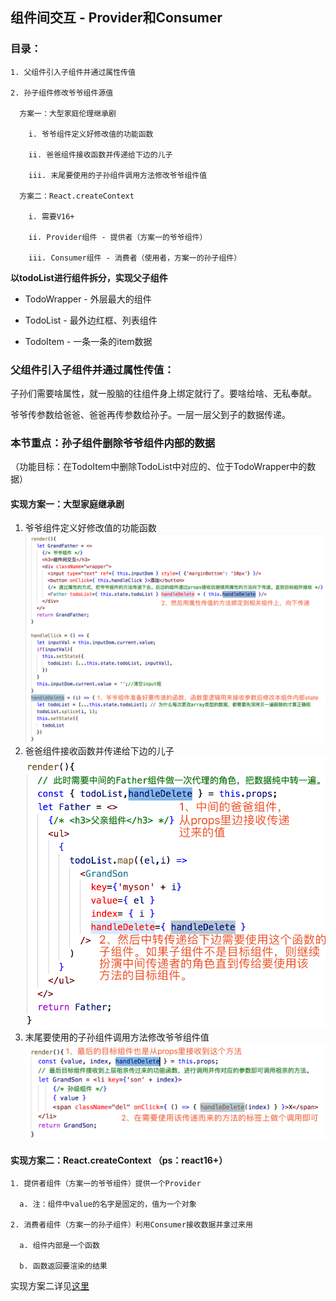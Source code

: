 ## 组件间交互 - Provider和Consumer
### 目录：
```
1. 父组件引入子组件并通过属性传值  

2. 孙子组件修改爷爷组件源值  

  方案一：大型家庭伦理继承剧

    i. 爷爷组件定义好修改值的功能函数

    ii. 爸爸组件接收函数并传递给下边的儿子

    iii. 末尾要使用的子孙组件调用方法修改爷爷组件值

  方案二：React.createContext

    i. 需要V16+

    ii. Provider组件 - 提供者（方案一的爷爷组件）
    
    iii. Consumer组件 - 消费者（使用者，方案一的孙子组件）
```


**以todoList进行组件拆分，实现父子组件**

* TodoWrapper - 外层最大的组件

* TodoList - 最外边红框、列表组件

* TodoItem - 一条一条的item数据

### 父组件引入子组件并通过属性传值：

子孙们需要啥属性，就一股脑的往组件身上绑定就行了。要啥给啥、无私奉献。

爷爷传参数给爸爸、爸爸再传参数给孙子。一层一层父到子的数据传递。 


### 本节重点：孙子组件删除爷爷组件内部的数据
（功能目标：在TodoItem中删除TodoList中对应的、位于TodoWrapper中的数据）

#### 实现方案一：大型家庭继承剧
1. 爷爷组件定义好修改值的功能函数  
![爷爷组件相关代码](../../assets/images/GrandFather.png)
2. 爸爸组件接收函数并传递给下边的儿子  
![爷爷组件相关代码](../../assets/images/Father.png)
3. 末尾要使用的子孙组件调用方法修改爷爷组件值  
![爷爷组件相关代码](../../assets/images/GrandSon.png)

#### 实现方案二：React.createContext （ps：react16+）
```
1. 提供者组件（方案一的爷爷组件）提供一个Provider 

  a. 注：组件中value的名字是固定的，值为一个对象
  
2. 消费者组件（方案一的孙子组件）利用Consumer接收数据并拿过来用

  a. 组件内部是一个函数
  
  b. 函数返回要渲染的结果
```

实现方案二详见[这里](../createContext/README.md)












